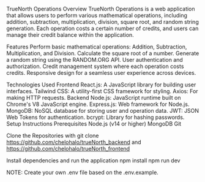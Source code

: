 TrueNorth Operations Overview TrueNorth Operations is a web application that allows users to perform various mathematical operations, including addition, subtraction, multiplication, division, square root, and random string generation. Each operation costs a certain number of credits, and users can manage their credit balance within the application.

Features Perform basic mathematical operations: Addition, Subtraction, Multiplication, and Division. Calculate the square root of a number. Generate a random string using the RANDOM.ORG API. User authentication and authorization. Credit management system where each operation costs credits. Responsive design for a seamless user experience across devices.

Technologies Used Frontend React.js: A JavaScript library for building user interfaces. Tailwind CSS: A utility-first CSS framework for styling. Axios: For making HTTP requests. Backend Node.js: JavaScript runtime built on Chrome's V8 JavaScript engine. Express.js: Web framework for Node.js. MongoDB: NoSQL database for storing user and operation data. JWT: JSON Web Tokens for authentication. bcrypt: Library for hashing passwords. Setup Instructions Prerequisites Node.js (v14 or higher) MongoDB Git

Clone the Repositories with git clone https://github.com/chelohalo/trueNorth_backend and https://github.com/chelohalo/trueNorth_frontend

Install dependencies and run the application npm install npm run dev

NOTE: Create your own .env file based on the .env.example.
